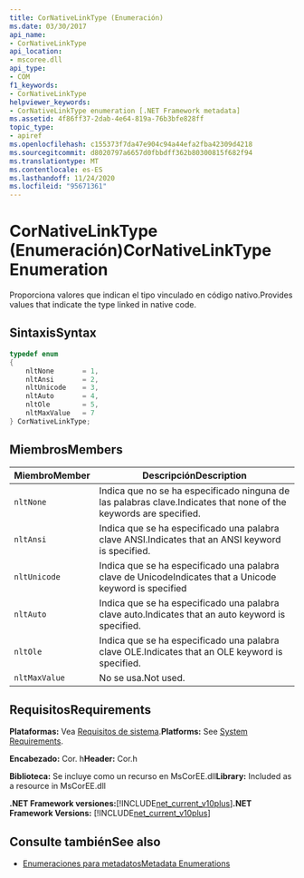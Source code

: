 ```yaml
---
title: CorNativeLinkType (Enumeración)
ms.date: 03/30/2017
api_name:
- CorNativeLinkType
api_location:
- mscoree.dll
api_type:
- COM
f1_keywords:
- CorNativeLinkType
helpviewer_keywords:
- CorNativeLinkType enumeration [.NET Framework metadata]
ms.assetid: 4f86ff37-2dab-4e64-819a-76b3bfe828ff
topic_type:
- apiref
ms.openlocfilehash: c155373f7da47e904c94a44efa2fba42309d4218
ms.sourcegitcommit: d8020797a6657d0fbbdff362b80300815f682f94
ms.translationtype: MT
ms.contentlocale: es-ES
ms.lasthandoff: 11/24/2020
ms.locfileid: "95671361"
---
```

# <a name="cornativelinktype-enumeration"></a><span data-ttu-id="cf650-102">CorNativeLinkType (Enumeración)</span><span class="sxs-lookup"><span data-stu-id="cf650-102">CorNativeLinkType Enumeration</span></span>

<span data-ttu-id="cf650-103">Proporciona valores que indican el tipo vinculado en código nativo.</span><span class="sxs-lookup"><span data-stu-id="cf650-103">Provides values that indicate the type linked in native code.</span></span>  
  
## <a name="syntax"></a><span data-ttu-id="cf650-104">Sintaxis</span><span class="sxs-lookup"><span data-stu-id="cf650-104">Syntax</span></span>  
  
```cpp  
typedef enum
{  
    nltNone       = 1,  
    nltAnsi       = 2,  
    nltUnicode    = 3,  
    nltAuto       = 4,  
    nltOle        = 5,  
    nltMaxValue   = 7  
} CorNativeLinkType;  
```  
  
## <a name="members"></a><span data-ttu-id="cf650-105">Miembros</span><span class="sxs-lookup"><span data-stu-id="cf650-105">Members</span></span>  
  
|<span data-ttu-id="cf650-106">Miembro</span><span class="sxs-lookup"><span data-stu-id="cf650-106">Member</span></span>|<span data-ttu-id="cf650-107">Descripción</span><span class="sxs-lookup"><span data-stu-id="cf650-107">Description</span></span>|  
|------------|-----------------|  
|`nltNone`|<span data-ttu-id="cf650-108">Indica que no se ha especificado ninguna de las palabras clave.</span><span class="sxs-lookup"><span data-stu-id="cf650-108">Indicates that none of the keywords are specified.</span></span>|  
|`nltAnsi`|<span data-ttu-id="cf650-109">Indica que se ha especificado una palabra clave ANSI.</span><span class="sxs-lookup"><span data-stu-id="cf650-109">Indicates that an ANSI keyword is specified.</span></span>|  
|`nltUnicode`|<span data-ttu-id="cf650-110">Indica que se ha especificado una palabra clave de Unicode</span><span class="sxs-lookup"><span data-stu-id="cf650-110">Indicates that a Unicode keyword is specified</span></span>|  
|`nltAuto`|<span data-ttu-id="cf650-111">Indica que se ha especificado una palabra clave auto.</span><span class="sxs-lookup"><span data-stu-id="cf650-111">Indicates that an auto keyword is specified.</span></span>|  
|`nltOle`|<span data-ttu-id="cf650-112">Indica que se ha especificado una palabra clave OLE.</span><span class="sxs-lookup"><span data-stu-id="cf650-112">Indicates that an OLE keyword is specified.</span></span>|  
|`nltMaxValue`|<span data-ttu-id="cf650-113">No se usa.</span><span class="sxs-lookup"><span data-stu-id="cf650-113">Not used.</span></span>|  
  
## <a name="requirements"></a><span data-ttu-id="cf650-114">Requisitos</span><span class="sxs-lookup"><span data-stu-id="cf650-114">Requirements</span></span>  

 <span data-ttu-id="cf650-115">**Plataformas:** Vea [Requisitos de sistema](../../get-started/system-requirements.md).</span><span class="sxs-lookup"><span data-stu-id="cf650-115">**Platforms:** See [System Requirements](../../get-started/system-requirements.md).</span></span>  
  
 <span data-ttu-id="cf650-116">**Encabezado:** Cor. h</span><span class="sxs-lookup"><span data-stu-id="cf650-116">**Header:** Cor.h</span></span>  
  
 <span data-ttu-id="cf650-117">**Biblioteca:** Se incluye como un recurso en MsCorEE.dll</span><span class="sxs-lookup"><span data-stu-id="cf650-117">**Library:** Included as a resource in MsCorEE.dll</span></span>  
  
 <span data-ttu-id="cf650-118">**.NET Framework versiones:**[!INCLUDE[net_current_v10plus](../../../../includes/net-current-v10plus-md.md)]</span><span class="sxs-lookup"><span data-stu-id="cf650-118">**.NET Framework Versions:** [!INCLUDE[net_current_v10plus](../../../../includes/net-current-v10plus-md.md)]</span></span>  
  
## <a name="see-also"></a><span data-ttu-id="cf650-119">Consulte también</span><span class="sxs-lookup"><span data-stu-id="cf650-119">See also</span></span>

- [<span data-ttu-id="cf650-120">Enumeraciones para metadatos</span><span class="sxs-lookup"><span data-stu-id="cf650-120">Metadata Enumerations</span></span>](metadata-enumerations.md)
